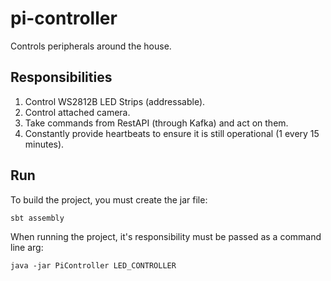 # pi-controller #

Controls peripherals around the house.

## Responsibilities ##

1. Control WS2812B LED Strips (addressable).
2. Control attached camera.
3. Take commands from RestAPI (through Kafka) and act on them.
4. Constantly provide heartbeats to ensure it is still operational (1 every 15 minutes).

## Run ##

To build the project, you must create the jar file:

`sbt assembly` 

When running the project, it's responsibility must be passed as a command line arg:

`java -jar PiController LED_CONTROLLER`
